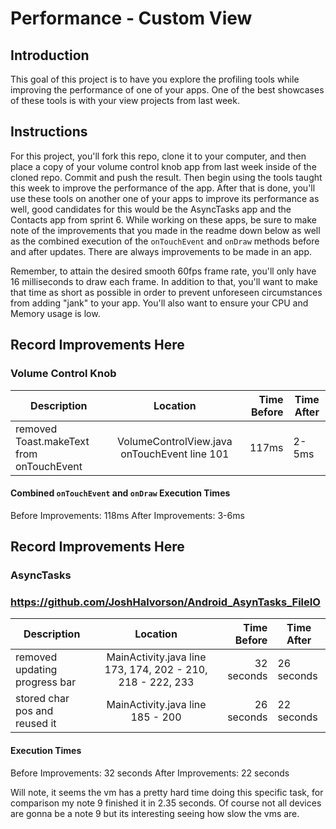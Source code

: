 # Performance - Custom View

## Introduction

This goal of this project is to have you explore the profiling tools while improving the performance of one of your apps. One of the best showcases of these tools is with your view projects from last week.

## Instructions

For this project, you'll fork this repo, clone it to your computer, and then place a copy of your volume control knob app from last week inside of the cloned repo. Commit and push the result. Then begin using the tools taught this week to improve the performance of the app. After that is done, you'll use these tools on another one of your apps to improve its performance as well, good candidates for this would be the AsyncTasks app and the Contacts app from sprint 6. While working on these apps, be sure to make note of the improvements that you made in the readme down below as well as the combined execution of the `onTouchEvent` and `onDraw` methods before and after updates. There are always improvements to be made in an app.

Remember, to attain the desired smooth 60fps frame rate, you'll only have 16 milliseconds to draw each frame. In addition to that, you'll want to make that time as short as possible in order to prevent unforeseen circumstances from adding "jank" to your app. You'll also want to ensure your CPU and Memory usage is low.

## Record Improvements Here
### Volume Control Knob

| Description                              |                 Location                 | Time Before | Time After |
| ---------------------------------------- | :--------------------------------------: | ----------: | ---------- |
| removed Toast.makeText from onTouchEvent | VolumeControlView.java onTouchEvent line 101|    117ms | 2-5ms      |

#### Combined `onTouchEvent` and `onDraw` Execution Times
Before Improvements:
118ms
After Improvements:
3-6ms

## Record Improvements Here
### AsyncTasks
### https://github.com/JoshHalvorson/Android_AsynTasks_FileIO
| Description                              |                 Location                 | Time Before | Time After |
| ---------------------------------------- | :--------------------------------------: | ----------: | ---------- |
| removed updating progress bar            | MainActivity.java line 173, 174, 202 - 210, 218 - 222, 233|    32 seconds | 26 seconds|
| stored char pos and reused it            | MainActivity.java line 185 - 200         | 26 seconds  | 22 seconds |

#### Execution Times
Before Improvements:
32 seconds
After Improvements:
22 seconds

Will note, it seems the vm has a pretty hard time doing this specific task, for comparison my note 9 finished it in 2.35 seconds. Of course not all devices are gonna be a note 9 but its interesting seeing how slow the vms are.
